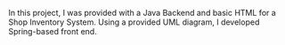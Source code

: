In this project, I was provided with a Java Backend and basic HTML for a Shop Inventory System. Using a provided UML diagram, I developed Spring-based front end.

